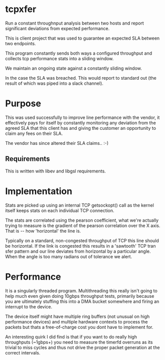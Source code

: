 tcpxfer
=======

Run a constant throughnput analysis between two hosts and report significant deviations from expected performance.

This is client project that was used to guarantee an expected SLA between two endpoints.

This program constantly sends both ways a configured throughput and collects tcp performance stats into a sliding window.

We maintain an ongoing state against a constantly sliding window.

In the case the SLA was breached. This would report to standard out (the result of which was piped into a slack channel).

# Purpose

This was used successfully to improve line performance with the vendor, it effectively pays for itself by constantly monitoring any deviation from the agreed SLA that this client has and giving the customer an opportunity to claim any fees on their SLA.

The vendor has since altered their SLA claims.. :-)

Requirements
------------

This is written with libev and libgsl requirements.

# Implementation

Stats are picked up using an internal TCP getsockopt() call as the kernel itself keeps stats on each individual TCP connection.

The stats are correlated using the pearson coefficient, what we're actually trying to measure is the gradient of the pearson correlation over the X axis. That is -- how 'horizontal' the line is.

Typically on a standard, non-congested throughput of TCP this line should be horizontal. If the link is congested this results in a 'sawtooth' TCP tran
sfer pattern and our line deviates from horizontal by a particular angle. When the angle is too many radians out of tolerance we alert.

# Performance

It is a singularly threaded program. Multithreading this really isn't going to help much even given doing 10gbps throughput tests, primarily because you are ultimately stuffing this into a DMA bucket somewhere and firing an interrupt to the device.

The device itself might have multiple ring buffers (not unusual on high performance devices) and multiple hardware contexts to process the packets but thats a free-of-charge cost you dont have to implement for.

An interesting quirk I did find is that if you want to do really high throughputs (~1gbps+) you need to measure the timerfd overruns as its trivial to miss cycles and thus not drive the proper packet generation at the correct intervals.
